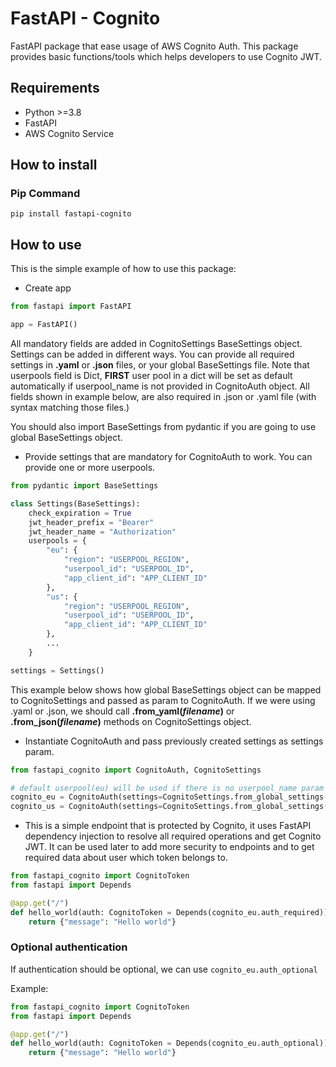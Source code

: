 # FastAPI - Cognito
FastAPI package that ease usage of AWS Cognito Auth.
This package provides basic functions/tools which helps developers to use
Cognito JWT.

## Requirements

* Python >=3.8
* FastAPI 
* AWS Cognito Service

## How to install
### Pip Command
```
pip install fastapi-cognito
```
## How to use
This is the simple example of how to use this package:
* Create app

```python
from fastapi import FastAPI

app = FastAPI()
```
  
All mandatory fields are added in CognitoSettings
BaseSettings object. Settings can be added in different ways.
You can provide all required settings in **.yaml** or **.json** files,
or your global BaseSettings file. Note that userpools field is Dict,
**FIRST** user pool in a dict will be set as default automatically if
userpool_name is not provided in CognitoAuth object.
All fields shown in example below, are also required in .json or .yaml file
(with syntax matching those files.)

You should also import BaseSettings from pydantic if you are going to use global BaseSettings object.
* Provide settings that are mandatory for CognitoAuth to work. You can provide
one or more userpools.

```python
from pydantic import BaseSettings

class Settings(BaseSettings):
    check_expiration = True
    jwt_header_prefix = "Bearer"
    jwt_header_name = "Authorization"
    userpools = {
        "eu": {
            "region": "USERPOOL_REGION",
            "userpool_id": "USERPOOL_ID",
            "app_client_id": "APP_CLIENT_ID"
        },
        "us": {
            "region": "USERPOOL_REGION",
            "userpool_id": "USERPOOL_ID",
            "app_client_id": "APP_CLIENT_ID"
        },
        ...
    }

settings = Settings()
```
  
This example below shows how global BaseSettings object can be mapped to
CognitoSettings and passed as param to CognitoAuth.
If we were using .yaml or .json, we should call **.from_yaml(_filename_)** or
**.from_json(_filename_)** methods on CognitoSettings object.

* Instantiate CognitoAuth and pass previously created settings as settings param.
  
```python
from fastapi_cognito import CognitoAuth, CognitoSettings

# default userpool(eu) will be used if there is no userpool_name param provided.
cognito_eu = CognitoAuth(settings=CognitoSettings.from_global_settings(settings))
cognito_us = CognitoAuth(settings=CognitoSettings.from_global_settings(settings), userpool_name="us")
```

* This is a simple endpoint that is protected by Cognito, it uses FastAPI 
dependency injection to resolve all required operations and get Cognito JWT.
It can be used later to add more security to endpoints and to get required
data about user which token belongs to.
  
```python
from fastapi_cognito import CognitoToken
from fastapi import Depends

@app.get("/")
def hello_world(auth: CognitoToken = Depends(cognito_eu.auth_required)):
    return {"message": "Hello world"}
```

### Optional authentication

If authentication should be optional, we can use ```cognito_eu.auth_optional```

Example:
```python
from fastapi_cognito import CognitoToken
from fastapi import Depends

@app.get("/")
def hello_world(auth: CognitoToken = Depends(cognito_eu.auth_optional)):
    return {"message": "Hello world"}
```